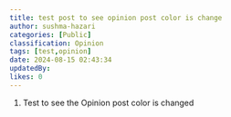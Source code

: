 ```yaml
---
title: test post to see opinion post color is change
author: sushma-hazari
categories: [Public]
classification: Opinion
tags: [test,opinion]
date: 2024-08-15 02:43:34 
updatedBy: 
likes: 0
---
```


1. Test to see the Opinion post color is changed 